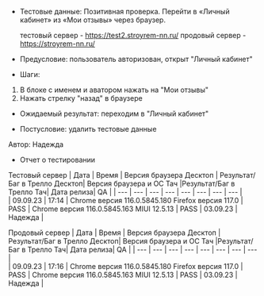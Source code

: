 * Тестовые данные: Позитивная проверка. Перейти в «Личный кабинет» из «Мои отзывы» через браузер.

	тестовый сервер - https://test2.stroyrem-nn.ru/   продовый сервер - https://stroyrem-nn.ru/

* Предусловие: пользователь авторизован, открыт "Личный кабинет"

* Шаги:
1.	В блоке с именем и аватором нажать на "Мои отзывы"
2.	Нажать стрелку "назад" в браузере 

* Ожидаемый результат: переходим в "Личный кабинет"

* Постусловие: удалить тестовые данные

Автор: Надежда

* Отчет о тестировании
  
Тестовый сервер
| Дата | Время | Версия браузера Десктоп | Результат/Баг в Трелло Десктоп|  Версия браузера и ОС Тач |Результат/Баг в Трелло Тач| Дата релиза| QA  |
| --- | --- | --- | --- |  --- | --- | --- | --- |   
| 09.09.23 | 17:14 | Chrome версия 116.0.5845.180 Firefox версия 117.0 | PASS | Chrome версия 116.0.5845.163 MIUI 12.5.13 | PASS | 03.09.23 | Надежда |  

Продовый сервер
| Дата | Время | Версия браузера Десктоп | Результат/Баг в Трелло Десктоп|  Версия браузера и ОС Тач |Результат/Баг в Трелло Тач| Дата релиза| QA |
| --- | --- | --- | --- |  --- | --- | --- | --- |   
| 09.09.23 | 17:16 | Chrome версия 116.0.5845.180 Firefox версия 117.0 | PASS | Chrome версия 116.0.5845.163 MIUI 12.5.13 | PASS | 03.09.23 | Надежда |
 
